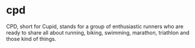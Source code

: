 # cpd
CPD, short for Cupid, stands for a group of enthusiastic runners who are ready to share all about running, biking, swimming, marathon, triathlon and those kind of things.
